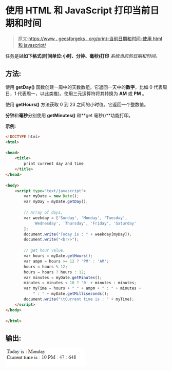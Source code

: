 # 使用 HTML 和 JavaScript 打印当前日期和时间

> 原文:[https://www . geesforgeks . org/print-当前日期和时间-使用 html 和 javascript/](https://www.geeksforgeeks.org/print-current-day-and-time-using-html-and-javascript/)

任务是**以如下格式(时间单位:小时、分钟、毫秒)打印** *系统当前的日期和时间。*

## 方法:

使用 **getDay()** 函数创建一周中的天数数组。它返回一天中的**数字**，比如 0 代表周日，1 代表周一，以此类推)。使用三元运算符将其转换为 **AM** 或 **PM** 。

使用 **getHours()** 方法获取 0 到 23 之间的小时值。它返回一个整数值。

**分钟**和**毫秒**分别使用 **getMinutes()** 和**get 毫秒()**功能打印。

**示例:**

```html
<!DOCTYPE html>
<html>

<head>
    <title>
        print current day and time
    </title>
</head>

<body>
    <script type="text/javascript">
        var myDate = new Date();
        var myDay = myDate.getDay();

        // Array of days.
        var weekday = ['Sunday', 'Monday', 'Tuesday',
            'Wednesday', 'Thursday', 'Friday', 'Saturday'
        ];
        document.write("Today is : " + weekday[myDay]);
        document.write("<br/>");

        // get hour value.
        var hours = myDate.getHours();
        var ampm = hours >= 12 ? 'PM' : 'AM';
        hours = hours % 12;
        hours = hours ? hours : 12;
        var minutes = myDate.getMinutes();
        minutes = minutes < 10 ? '0' + minutes : minutes;
        var myTime = hours + " " + ampm + " : " + minutes + 
            " : " + myDate.getMilliseconds();
        document.write("\tCurrent time is : " + myTime);
    </script>
</body>

</html>
```

## 输出:

![](img/50540f5395d9c54a078bcd6c06e73ac1.png)